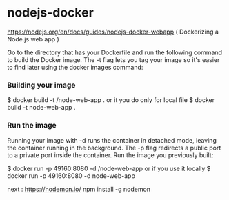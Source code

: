 # nodejs-docker
 https://nodejs.org/en/docs/guides/nodejs-docker-webapp  ( Dockerizing a Node.js web app )

Go to the directory that has your Dockerfile and run the following command to build the Docker image.
The -t flag lets you tag your image so it's easier to find later using the docker images command:

### Building your image
$ docker build -t <your username>/node-web-app .
or it you do only for local file
$ docker build -t node-web-app .

### Run the image
Running your image with -d runs the container in detached mode, leaving the container running in the background. The -p flag redirects a public port to a private port inside the container. Run the image you previously built:

$ docker run -p 49160:8080 -d <your username>/node-web-app
or if you use it locally  $ docker run -p 49160:8080 -d node-web-app

next :  https://nodemon.io/
npm install -g nodemon
